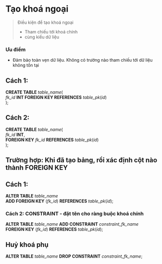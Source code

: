 # Tạo khoá ngoại

> Điều kiện để tạo khoá ngoại
>
> - Tham chiếu tới khoá chính
> - cùng kiểu dữ liệu

### Ưu điểm

- Đảm bảo toàn vẹn dữ liệu. Không có trường nào tham chiếu tới dữ liệu không tồn tại

## Cách 1:

**CREATE TABLE** _table_name_(<br>
_fk_id_ **INT FOREIGN KEY REFERENCES** _table_pk_(_id_)<br>
);

## Cách 2:

**CREATE TABLE** _table_name_(<br>
_fk_id_ **INT**,<br>
**FOREIGN KEY** _fk_id_ **REFERENCES** _table_pk_(_id_)<br>
);

## Trường hợp: Khi đã tạo bảng, rồi xác định cột nào thành FOREIGN KEY

## Cách 1:

**ALTER TABLE** _table_name_<br>
**ADD FOREIGN KEY** (_fk_id_) **REFERENCES** _table_pk_(_id_);

### Cách 2: CONSTRAINT - đặt tên cho ràng buộc khoá chính

**ALTER TABLE** _table_name_
**ADD CONSTRAINT** _constraint_fk_name_
**FOREIGN KEY** (_fk_id_) **REFERENCES** _table_pk_(_id_);

## Huỷ khoá phụ

**ALTER TABLE** _table_name_ **DROP CONSTRAINT** _constraint_fk_name_;
